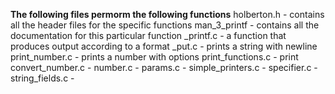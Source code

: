 __The following files permorm the following functions__
holberton.h - contains all the header files for the specific functions
man_3_printf - contains all the documentation for this particular function
_printf.c - a function that produces output according to a format
_put.c - prints a string with newline
print_number.c - prints a number with options
print_functions.c - print
convert_number.c -
number.c -
params.c -
simple_printers.c -
specifier.c -
string_fields.c - 